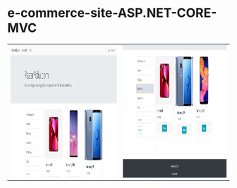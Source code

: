 # e-commerce-site-ASP.NET-CORE-MVC
<table>
    <tr>
      <td>
          <img src="site-pictures/1.png" witdh="300" height="300">        
      </td>
      <td>
          <img src="site-pictures/2.png" witdh="300" height="300">
      </td>
    </tr>
</table>
